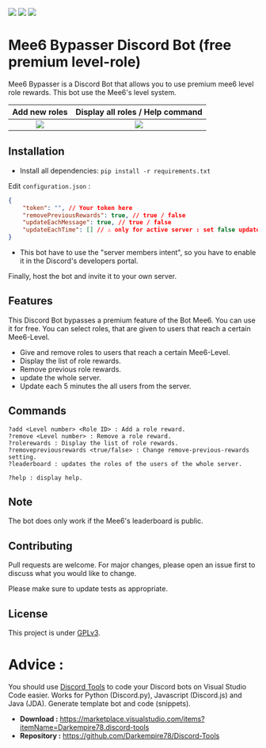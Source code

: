 ![](https://img.shields.io/codefactor/grade/github/Darkempire78/Mee6-Bypasser?style=for-the-badge) 
![](https://img.shields.io/github/repo-size/Darkempire78/Mee6-Bypasser?style=for-the-badge)
![](https://img.shields.io/badge/SOURCERY-ENABLED-green?style=for-the-badge)

# Mee6 Bypasser Discord Bot (free premium level-role)

Mee6 Bypasser is a Discord Bot that allows you to use premium mee6 level role rewards. This bot use the Mee6's level system.

Add new roles            |  Display all roles / Help command
:-------------------------:|:-------------------------:
![](https://github.com/Darkempire78/mee6-bypasser/blob/master/Capture1.PNG)  |  ![](https://github.com/Darkempire78/mee6-bypasser/blob/master/Capture2.PNG)


## Installation

* Install all dependencies: `pip install -r requirements.txt`

Edit `configuration.json` :
```Json
{
    "token": "", // Your token here
    "removePreviousRewards": true, // true / false
    "updateEachMessage": true, // true / false
    "updateEachTime": [] // ⚠️ only for active server : set false updateEachMessage and add your guild id in updateEachTime => update each 5 minutes users from the server
}
```

* This bot have to use the "server members intent", so you have to enable it in the Discord's developers portal.

Finally, host the bot and invite it to your own server.

## Features

This Discord Bot bypasses a premium feature of the Bot Mee6. You can use it for free.
You can select roles, that are given to users that reach a certain Mee6-Level.

* Give and remove roles to users that reach a certain Mee6-Level.
* Display the list of role rewards.
* Remove previous role rewards.
* update the whole server.
* Update each 5 minutes the all users from the server.

## Commands

```
?add <Level number> <Role ID> : Add a role reward.
?remove <Level number> : Remove a role reward.
?rolerewards : Display the list of role rewards.
?removepreviousrewards <true/false> : Change remove-previous-rewards setting.
?leaderboard : updates the roles of the users of the whole server.

?help : display help.
```
## Note 

The bot does only work if the Mee6's leaderboard is public.

## Contributing

Pull requests are welcome. For major changes, please open an issue first to discuss what you would like to change.

Please make sure to update tests as appropriate.

## License

This project is under [GPLv3](https://github.com/Darkempire78/mee6-bypasser/blob/master/LICENSE).


# Advice :

You should use [Discord Tools](https://marketplace.visualstudio.com/items?itemName=Darkempire78.discord-tools) to code your Discord bots on Visual Studio Code easier.
Works for Python (Discord.py), Javascript (Discord.js) and Java (JDA). Generate template bot and code (snippets).
- **Download :** https://marketplace.visualstudio.com/items?itemName=Darkempire78.discord-tools
- **Repository :** https://github.com/Darkempire78/Discord-Tools

